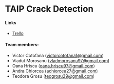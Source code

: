 # TAIP Crack Detection

#### Links
* [Trello](https://trello.com/b/3FpD3QBY/taip-crack-detection)

#### Team members:
* Victor Cotofana (victorcotofana1@gmail.com)
* Vladut Morosanu (vladmorosanu97@gmail.com)
* Oana Hriscu (oana.hriscu97@gmail.com)
* Andra Chiorcea (achiorcea27@gmail.com)
* Teodora Grosu (teogrosu29@gmail.com)
